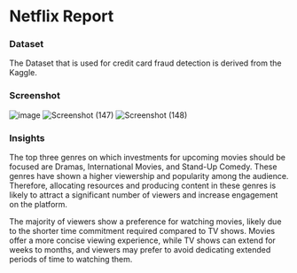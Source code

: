 # Netflix Report
### Dataset
The Dataset that is used for credit card fraud detection is derived from the Kaggle.

### Screenshot
![image](https://github.com/AmandeepkaurCSE/Netflix-Report/assets/64351796/b9ceb871-3249-41a5-a4b6-24118b5a3a8e)
![Screenshot (147)](https://github.com/AmandeepkaurCSE/Netflix-Report/assets/64351796/f3c24764-9c71-40ba-ba76-ddc319f3376b)
![Screenshot (148)](https://github.com/AmandeepkaurCSE/Netflix-Report/assets/64351796/1790df38-9221-4169-b1b5-1e6e05ebb721)

### Insights
The top three genres on which investments for upcoming movies should be focused are Dramas, International Movies, and Stand-Up Comedy. These genres have shown a higher viewership and popularity among the audience. Therefore, allocating resources and producing content in these genres is likely to attract a significant number of viewers and increase engagement on the platform. 

The majority of viewers show a preference for watching movies, likely due to the shorter time commitment required compared to TV shows. Movies offer a more concise viewing experience, while TV shows can extend for weeks to months, and viewers may prefer to avoid dedicating extended periods of time to watching them.
